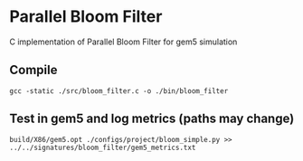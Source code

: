 # Parallel Bloom Filter
C implementation of Parallel Bloom Filter for gem5 simulation

## Compile
```
gcc -static ./src/bloom_filter.c -o ./bin/bloom_filter
```

## Test in gem5 and log metrics (paths may change)
```
build/X86/gem5.opt ./configs/project/bloom_simple.py >> ../../signatures/bloom_filter/gem5_metrics.txt
```